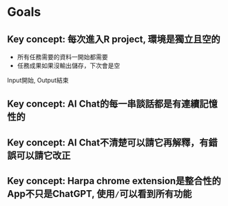 # Goals

## Key concept: 每次進入R project, 環境是獨立且空的

  - 所有任務需要的資料一開始都需要
  - 任務成果如果沒輸出儲存，下次會是空
  
Input開始, Output結束

## Key concept: AI Chat的每一串談話都是有連續記憶性的

## Key concept: AI Chat不清楚可以請它再解釋，有錯誤可以請它改正

## Key concept: Harpa chrome extension是整合性的App不只是ChatGPT, 使用`/`可以看到所有功能
